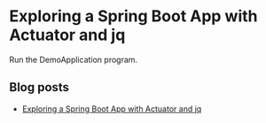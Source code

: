 # Exploring a Spring Boot App with Actuator and jq

Run the DemoApplication program.

## Blog posts

* [Exploring a Spring Boot App with Actuator and jq](https://reflectoring.io/exploring-a-spring-boot-app-with-actuator-and-jq)

